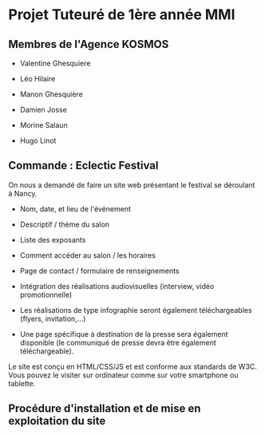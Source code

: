 # Projet Tuteuré de 1ère année MMI

## Membres de l'Agence KOSMOS

- Valentine Ghesquiere

- Léo Hilaire

- Manon Ghesquière

- Damien Josse

- Morine Salaun

- Hugo Linot

## Commande : Eclectic Festival

On nous a demandé de faire un site web présentant le festival se déroulant à Nancy.


- Nom, date, et lieu de l'événement

- Descriptif / thème du salon

- Liste des exposants

- Comment accéder au salon / les horaires

- Page de contact / formulaire de renseignements

- Intégration des réalisations audiovisuelles (interview, vidéo promotionnelle)

- Les réalisations de type infographie seront également téléchargeables (flyers, invitation,...)

- Une page spécifique à destination de la presse sera également disponible (le communiqué de presse devra être également téléchargeable).

Le site est conçu en HTML/CSS/JS et est conforme aux standards de W3C. Vous pouvez le visiter sur ordinateur comme sur votre smartphone ou tablette.

## Procédure d'installation et de mise en exploitation du site
